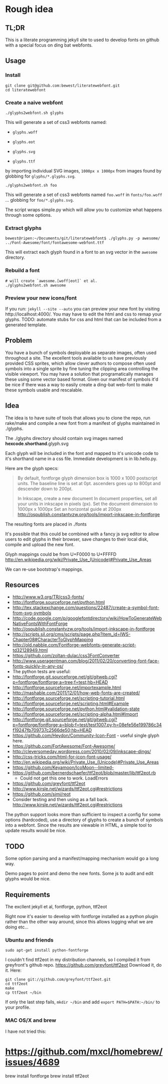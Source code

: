 
# Rough idea

## TL;DR
This is a literate programming jekyll site to used to develop fonts on
github with a special focus on ding bat webfonts.

## Usage

### Install

    git clone git@github.com:bewest/literatewebfont.git
    cd literatewebfont

### Create a naive webfont
    ./glyphs2webfont.sh glyphs

This will generate a set of css3 webfonts named:

  * `glyphs.woff`

  * `glyphs.eot`

  * `glyphs.svg`

  * `glyphs.ttf`

by importing individual SVG images, `1000px x 1000px`
from images found by globbing for `glyphs/*.glyphs.svg`.

    ./glyphs2webfont.sh foo

This will generate a set of css3 webfonts named `foo.woff` in
`fonts/foo.woff` ...  globbing for `foo/*.glyphs.svg`.


The script wraps simple.py which will allow you to customize what
happens through some options.

### Extract glyphs

    bewest@ripen:~/Documents/git/literatewebfont$ ./glyphs.py -p awesome/ ../Font-Awesome/font/fontawesome-webfont.ttf

This will extract each glyph found in a font to an svg vector in the
`awesome` directory.

### Rebuild a font

    # will create `awesome.[woff|eot]` et al.
    ./glyphs2webfont.sh awesome

### Preview your new icons/font
If you run: `jekyll --site --auto` you can preview your new font by
visiting http://localhost:4000/.  You may have to edit the html and
css to remap your glyphs.
TODO: automate stubs for css and html that can be included from a
generated template.


## Problem
You have a bunch of symbols deployable as separate images, often used
throughout a site.  The excellent tools available to us have
previously provided CSS sprites, which allow clever authors to compose
often used symbols into a single sprite by fine tuning the clipping
area controlling the visible viewport.  You may have a solution that
programatically manages these using some vector based format.  Given
our manifest of symbols it'd be nice if there was a way to easily
create a ding-bat web-font to make these symbols usable and
rescalable.

## Idea
The idea is to have suite of tools that allows you to clone the repo,
run rake/make and compile a new font from a manifest of glyphs
maintained in ./glyphs.

The ./glyphs directory should contain svg images named 
  **hexcode**.**shorthand**.glyph.svg

Each glyph will be included in the font and mapped to it's
unicode code to it's shorthand name in a css file.  Immediate
development is in lib.hello.py.

Here are the glyph specs:
> By default, fontforge glyph dimension box is 1000 x 1000 postscript
> units.
> The baseline line is set at 0pt.
> ascenders goes up to 800pt
> and descender down to 200pt.
> 
> In Inkscape, create a new document
> In document properties, set all your units in inkscape in pixels (px).
> Set the document dimension to 1000px x 1000px
> Set an horizontal guide at 200px
http://ospublish.constantvzw.org/tools/import-inkscape-in-fontforge

The resulting fonts are placed in ./fonts

It's possible that this could be combined with a fancy js svg editor
to allow users to edit glyphs in their browser, save changes to their
local disk, compile and upload the new font.

Glyph mappings could be from U+F0000 to U+FFFFD
http://en.wikipedia.org/wiki/Private_Use_(Unicode)#Private_Use_Areas

We can re-use bootstrap's mappings.

## Resources 

  * http://www.w3.org/TR/css3-fonts/
  * http://fontforge.sourceforge.net/python.html
  * http://tex.stackexchange.com/questions/22487/create-a-symbol-font-from-svg-symbols
  * http://code.google.com/p/googlefontdirectory/wiki/HowToGenerateWebNativeFontsWithFontForge
  * http://ospublish.constantvzw.org/tools/import-inkscape-in-fontforge
  * http://scripts.sil.org/cms/scripts/page.php?item_id=IWS-Chapter08#CharacterToGlyphMapping
  * http://old.nabble.com/Fontforge-webfonts-generate-script-td32128949.html
  * https://github.com/zoltan-dulac/css3FontConverter
  * http://www.useragentman.com/blog/2011/02/20/converting-font-face-fonts-quickly-in-any-os/
  * The python tests are useful:
  * http://fontforge.git.sourceforge.net/git/gitweb.cgi?p=fontforge/fontforge;a=tree;f=test;hb=HEAD
  * http://fontforge.sourceforge.net/importexample.html
  * http://mashable.com/2011/12/01/how-web-fonts-are-created/
  * http://fontforge.sourceforge.net/scripting-tutorial.html
  * http://fontforge.sourceforge.net/scripting.html#Example
  * http://fontforge.sourceforge.net/python.html#validation-state
  * http://fontforge.sourceforge.net/scripting-alpha.html#Import
  * http://fontforge.git.sourceforge.net/git/gitweb.cgi?p=fontforge/fontforge;a=blob;f=test/test1007.py;h=08efe56e199786c34f19247fb709737c2566de50;hb=HEAD
  * https://github.com/Heydon/Community-Icon-Font - useful single
    glyph here.
  * https://github.com/FortAwesome/Font-Awesome/
  * http://cleversomeday.wordpress.com/2010/02/09/inkscape-dings/
  * http://css-tricks.com/html-for-icon-font-usage/
  * http://en.wikipedia.org/wiki/Private_Use_(Unicode)#Private_Use_Areas
  * https://github.com/Keyamoon/IcoMoon--limited-
  * https://github.com/bernerdschaefer/ttf2eot/blob/master/lib/ttf2eot.rb
    - Could not get this one to work. LoadErrors
  * https://github.com/greyfont/ttf2eot
  * http://www.kirsle.net/wizards/ttf2eot.cgi#restrictions
  * https://github.com/simi/reot
  * Consider testing and then using as a fall back.
    http://www.kirsle.net/wizards/ttf2eot.cgi#restrictions

The python support looks more than sufficient to inspect a config for
some options (hardcoded), use a directory of glyphs to create a bunch
of symbols into a webfont.  Since the results are viewable in HTML, a
simple tool to update results would be nice.

## TODO
Some option parsing and a manifest/mapping mechanism would go a
long way.

Demo pages to point and demo the new fonts.  Some js to audit and edit
glyphs would be nice.

## Requirements

The excllent jekyll et al, fontforge, python, ttf2eot

Right now it's easier to develop with fontforge installed as a python
plugin rather than the other way around, since this allows logging
what we are doing etc...

### Ubuntu and friends
    sudo apt-get install python-fontforge

I couldn't find ttf2eot in my distribution channels, so I compiled it
from greyfront's github repo.  https://github.com/greyfont/ttf2eot
Download it, do it.  Here:

    git clone git://github.com/greyfont/ttf2eot.git
    cd ttf2eot
    make
    cp ttf2eot ~/bin

If only the last step fails, `mkdir ~/bin` and add
`export PATH=$PATH:~/bin/` to your profile.

### MAC OS/X and brew
I have not tried this:
   # https://github.com/mxcl/homebrew/issues/4689
   brew install fontforge
   brew install ttf2eot

